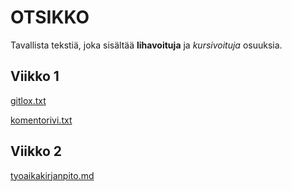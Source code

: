 # OTSIKKO

Tavallista tekstiä, joka sisältää **lihavoituja** ja *kursivoituja* osuuksia.

## Viikko 1

[gitlox.txt](https://github.com/AleksiSaxlund/ot-harjoitustyo/blob/main/laskarit/viikko1/gitlog.txt)

[komentorivi.txt](https://github.com/AleksiSaxlund/ot-harjoitustyo/blob/main/laskarit/viikko1/komentorivi.txt)

## Viikko 2

[tyoaikakirjanpito.md](./harjoitustyo/dokumentaatio/tyoaikakirjanpito.md)
